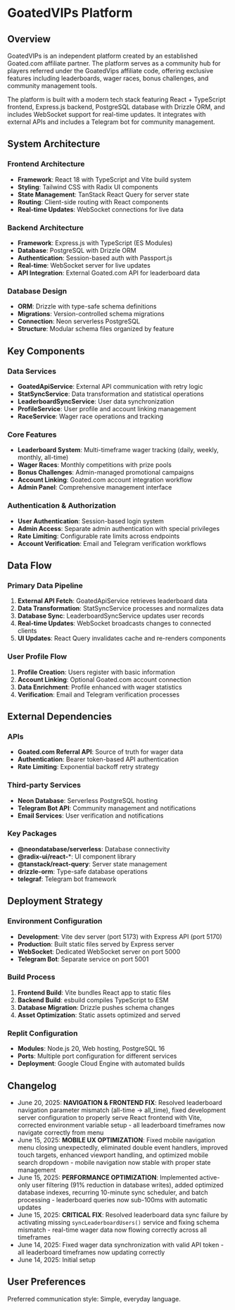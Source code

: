 # GoatedVIPs Platform

## Overview

GoatedVIPs is an independent platform created by an established Goated.com affiliate partner. The platform serves as a community hub for players referred under the GoatedVips affiliate code, offering exclusive features including leaderboards, wager races, bonus challenges, and community management tools.

The platform is built with a modern tech stack featuring React + TypeScript frontend, Express.js backend, PostgreSQL database with Drizzle ORM, and includes WebSocket support for real-time updates. It integrates with external APIs and includes a Telegram bot for community management.

## System Architecture

### Frontend Architecture
- **Framework**: React 18 with TypeScript and Vite build system
- **Styling**: Tailwind CSS with Radix UI components
- **State Management**: TanStack React Query for server state
- **Routing**: Client-side routing with React components
- **Real-time Updates**: WebSocket connections for live data

### Backend Architecture
- **Framework**: Express.js with TypeScript (ES Modules)
- **Database**: PostgreSQL with Drizzle ORM
- **Authentication**: Session-based auth with Passport.js
- **Real-time**: WebSocket server for live updates
- **API Integration**: External Goated.com API for leaderboard data

### Database Design
- **ORM**: Drizzle with type-safe schema definitions
- **Migrations**: Version-controlled schema migrations
- **Connection**: Neon serverless PostgreSQL
- **Structure**: Modular schema files organized by feature

## Key Components

### Data Services
- **GoatedApiService**: External API communication with retry logic
- **StatSyncService**: Data transformation and statistical operations
- **LeaderboardSyncService**: User data synchronization
- **ProfileService**: User profile and account linking management
- **RaceService**: Wager race operations and tracking

### Core Features
- **Leaderboard System**: Multi-timeframe wager tracking (daily, weekly, monthly, all-time)
- **Wager Races**: Monthly competitions with prize pools
- **Bonus Challenges**: Admin-managed promotional campaigns
- **Account Linking**: Goated.com account integration workflow
- **Admin Panel**: Comprehensive management interface

### Authentication & Authorization
- **User Authentication**: Session-based login system
- **Admin Access**: Separate admin authentication with special privileges
- **Rate Limiting**: Configurable rate limits across endpoints
- **Account Verification**: Email and Telegram verification workflows

## Data Flow

### Primary Data Pipeline
1. **External API Fetch**: GoatedApiService retrieves leaderboard data
2. **Data Transformation**: StatSyncService processes and normalizes data
3. **Database Sync**: LeaderboardSyncService updates user records
4. **Real-time Updates**: WebSocket broadcasts changes to connected clients
5. **UI Updates**: React Query invalidates cache and re-renders components

### User Profile Flow
1. **Profile Creation**: Users register with basic information
2. **Account Linking**: Optional Goated.com account connection
3. **Data Enrichment**: Profile enhanced with wager statistics
4. **Verification**: Email and Telegram verification processes

## External Dependencies

### APIs
- **Goated.com Referral API**: Source of truth for wager data
- **Authentication**: Bearer token-based API authentication
- **Rate Limiting**: Exponential backoff retry strategy

### Third-party Services
- **Neon Database**: Serverless PostgreSQL hosting
- **Telegram Bot API**: Community management and notifications
- **Email Services**: User verification and notifications

### Key Packages
- **@neondatabase/serverless**: Database connectivity
- **@radix-ui/react-***: UI component library
- **@tanstack/react-query**: Server state management
- **drizzle-orm**: Type-safe database operations
- **telegraf**: Telegram bot framework

## Deployment Strategy

### Environment Configuration
- **Development**: Vite dev server (port 5173) with Express API (port 5170)
- **Production**: Built static files served by Express server
- **WebSocket**: Dedicated WebSocket server on port 5000
- **Telegram Bot**: Separate service on port 5001

### Build Process
1. **Frontend Build**: Vite bundles React app to static files
2. **Backend Build**: esbuild compiles TypeScript to ESM
3. **Database Migration**: Drizzle pushes schema changes
4. **Asset Optimization**: Static assets optimized and served

### Replit Configuration
- **Modules**: Node.js 20, Web hosting, PostgreSQL 16
- **Ports**: Multiple port configuration for different services
- **Deployment**: Google Cloud Engine with automated builds

## Changelog
- June 20, 2025: **NAVIGATION & FRONTEND FIX**: Resolved leaderboard navigation parameter mismatch (all-time → all_time), fixed development server configuration to properly serve React frontend with Vite, corrected environment variable setup - all leaderboard timeframes now navigate correctly from menu
- June 15, 2025: **MOBILE UX OPTIMIZATION**: Fixed mobile navigation menu closing unexpectedly, eliminated double event handlers, improved touch targets, enhanced viewport handling, and optimized mobile search dropdown - mobile navigation now stable with proper state management
- June 15, 2025: **PERFORMANCE OPTIMIZATION**: Implemented active-only user filtering (91% reduction in database writes), added optimized database indexes, recurring 10-minute sync scheduler, and batch processing - leaderboard queries now sub-100ms with automatic updates
- June 15, 2025: **CRITICAL FIX**: Resolved leaderboard data sync failure by activating missing `syncLeaderboardUsers()` service and fixing schema mismatch - real-time wager data now flowing correctly across all timeframes
- June 14, 2025: Fixed wager data synchronization with valid API token - all leaderboard timeframes now updating correctly
- June 14, 2025: Initial setup

## User Preferences

Preferred communication style: Simple, everyday language.